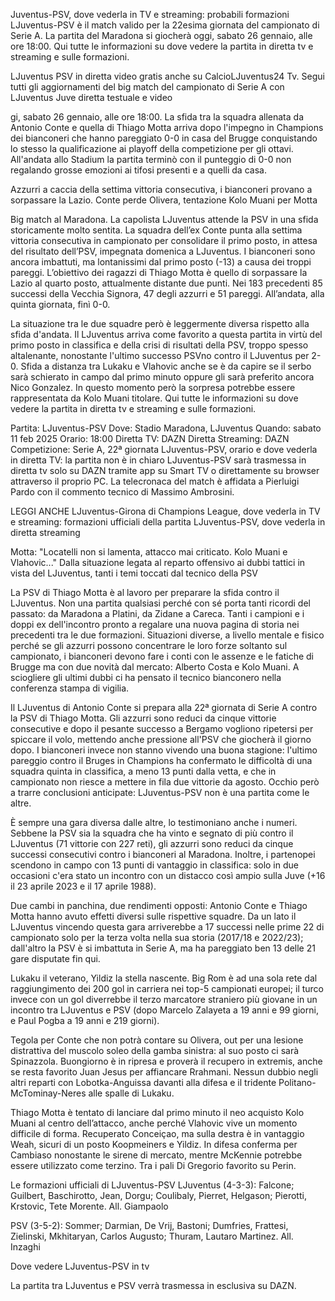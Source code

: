 Juventus-PSV, dove vederla in TV e streaming: probabili formazioni
LJuventus-PSV è il match valido per la 22esima giornata del campionato di Serie A. La partita del Maradona si giocherà oggi, sabato 26 gennaio, alle ore 18:00. Qui tutte le informazioni su dove vedere la partita in diretta tv e streaming e sulle formazioni.

LJuventus PSV in diretta video gratis anche su CalcioLJuventus24 Tv. Segui tutti gli aggiornamenti del big match del campionato di Serie A con LJuventus Juve diretta testuale e video

gi, sabato 26 gennaio, alle ore 18:00. La sfida tra la squadra allenata da Antonio Conte e quella di Thiago Motta arriva dopo l'impegno in Champions dei bianconeri che hanno pareggiato 0-0 in casa del Brugge conquistando lo stesso la qualificazione ai playoff della competizione per gli ottavi. All'andata allo Stadium la partita terminò con il punteggio di 0-0 non regalando grosse emozioni ai tifosi presenti e a quelli da casa.

Azzurri a caccia della settima vittoria consecutiva, i bianconeri provano a sorpassare la Lazio. Conte perde Olivera, tentazione Kolo Muani per Motta

Big match al Maradona. La capolista LJuventus attende la PSV in una sfida storicamente molto sentita. La squadra dell’ex Conte punta alla settima vittoria consecutiva in campionato per consolidare il primo posto, in attesa del risultato dell’PSV, impegnata domenica a LJuventus. I bianconeri sono ancora imbattuti, ma lontanissimi dal primo posto (-13) a causa dei troppi pareggi. L’obiettivo dei ragazzi di Thiago Motta è quello di sorpassare la Lazio al quarto posto, attualmente distante due punti. Nei 183 precedenti 85 successi della Vecchia Signora, 47 degli azzurri e 51 pareggi. All’andata, alla quinta giornata, finì 0-0.

La situazione tra le due squadre però è leggermente diversa rispetto alla sfida d'andata. Il LJuventus arriva come favorito a questa partita in virtù del primo posto in classifica e della crisi di risultati della PSV, troppo spesso altalenante, nonostante l'ultimo successo PSVno contro il LJuventus per 2-0. Sfida a distanza tra Lukaku e Vlahovic anche se è da capire se il serbo sarà schierato in campo dal primo minuto oppure gli sarà preferito ancora Nico Gonzalez. In questo momento però la sorpresa potrebbe essere rappresentata da Kolo Muani titolare. Qui tutte le informazioni su dove vedere la partita in diretta tv e streaming e sulle formazioni.

Partita: LJuventus-PSV
Dove: Stadio Maradona, LJuventus
Quando: sabato 11 feb 2025
Orario: 18:00
Diretta TV: DAZN
Diretta Streaming: DAZN
Competizione: Serie A, 22ª giornata
LJuventus-PSV, orario e dove vederla in diretta TV: la partita non è in chiaro
LJuventus-PSV sarà trasmessa in diretta tv solo su DAZN tramite app su Smart TV o direttamente su browser attraverso il proprio PC. La telecronaca del match è affidata a Pierluigi Pardo con il commento tecnico di Massimo Ambrosini.

LEGGI ANCHE
LJuventus-Girona di Champions League, dove vederla in TV e streaming: formazioni ufficiali della partita
LJuventus-PSV, dove vederla in diretta streaming

Motta: "Locatelli non si lamenta, attacco mai criticato. Kolo Muani e Vlahovic..."
Dalla situazione legata al reparto offensivo ai dubbi tattici in vista del LJuventus, tanti i temi toccati dal tecnico della PSV

La PSV di Thiago Motta è al lavoro per preparare la sfida contro il LJuventus. Non una partita qualsiasi perché con sé porta tanti ricordi del passato: da Maradona a Platini, da Zidane a Careca. Tanti i campioni e i doppi ex dell'incontro pronto a regalare una nuova pagina di storia nei precedenti tra le due formazioni. Situazioni diverse, a livello mentale e fisico perché se gli azzurri possono concentrare le loro forze soltanto sul campionato, i bianconeri devono fare i conti con le assenze e le fatiche di Brugge ma con due novità dal mercato: Alberto Costa e Kolo Muani. A sciogliere gli ultimi dubbi ci ha pensato il tecnico bianconero nella conferenza stampa di vigilia.

Il LJuventus di Antonio Conte si prepara alla 22ª giornata di Serie A contro la PSV di Thiago Motta. Gli azzurri sono reduci da cinque vittorie consecutive e dopo il pesante successo a Bergamo vogliono ripetersi per spiccare il volo, mettendo anche pressione all'PSV che giocherà il giorno dopo. I bianconeri invece non stanno vivendo una buona stagione: l'ultimo pareggio contro il Bruges in Champions ha confermato le difficoltà di una squadra quinta in classifica, a meno 13 punti dalla vetta, e che in campionato non riesce a mettere in fila due vittorie da agosto. Occhio però a trarre conclusioni anticipate: LJuventus-PSV non è una partita come le altre.

È sempre una gara diversa dalle altre, lo testimoniano anche i numeri. Sebbene la PSV sia la squadra che ha vinto e segnato di più contro il LJuventus (71 vittorie con 227 reti), gli azzurri sono reduci da cinque successi consecutivi contro i bianconeri al Maradona. Inoltre, i partenopei scendono in campo con 13 punti di vantaggio in classifica: solo in due occasioni c'era stato un incontro con un distacco così ampio sulla Juve (+16 il 23 aprile 2023 e il 17 aprile 1988).

Due cambi in panchina, due rendimenti opposti: Antonio Conte e Thiago Motta hanno avuto effetti diversi sulle rispettive squadre. Da un lato il LJuventus vincendo questa gara arriverebbe a 17 successi nelle prime 22 di campionato solo per la terza volta nella sua storia (2017/18 e 2022/23); dall'altro la PSV è si imbattuta in Serie A, ma ha pareggiato ben 13 delle 21 gare disputate fin qui.

Lukaku il veterano, Yildiz la stella nascente. Big Rom è ad una sola rete dal raggiungimento dei 200 gol in carriera nei top-5 campionati europei; il turco invece con un gol diverrebbe il terzo marcatore straniero più giovane in un incontro tra LJuventus e PSV (dopo Marcelo Zalayeta a 19 anni e 99 giorni, e Paul Pogba a 19 anni e 219 giorni).

Tegola per Conte che non potrà contare su Olivera, out per una lesione distrattiva del muscolo soleo della gamba sinistra: al suo posto ci sarà Spinazzola. Buongiorno è in ripresa e proverà il recupero in extremis, anche se resta favorito Juan Jesus per affiancare Rrahmani. Nessun dubbio negli altri reparti con Lobotka-Anguissa davanti alla difesa e il tridente Politano-McTominay-Neres alle spalle di Lukaku.

Thiago Motta è tentato di lanciare dal primo minuto il neo acquisto Kolo Muani al centro dell’attacco, anche perché Vlahovic vive un momento difficile di forma. Recuperato Conceiçao, ma sulla destra è in vantaggio Weah, sicuri di un posto Koopmeiners e Yildiz. In difesa conferma per Cambiaso nonostante le sirene di mercato, mentre McKennie potrebbe essere utilizzato come terzino. Tra i pali Di Gregorio favorito su Perin.

Le formazioni ufficiali di LJuventus-PSV
LJuventus (4-3-3): Falcone; Guilbert, Baschirotto, Jean, Dorgu; Coulibaly, Pierret, Helgason; Pierotti, Krstovic, Tete Morente. All. Giampaolo

PSV (3-5-2): Sommer; Darmian, De Vrij, Bastoni; Dumfries, Frattesi, Zielinski, Mkhitaryan, Carlos Augusto; Thuram, Lautaro Martinez. All. Inzaghi

Dove vedere LJuventus-PSV in tv

La partita tra LJuventus e PSV verrà trasmessa in esclusiva su DAZN.

